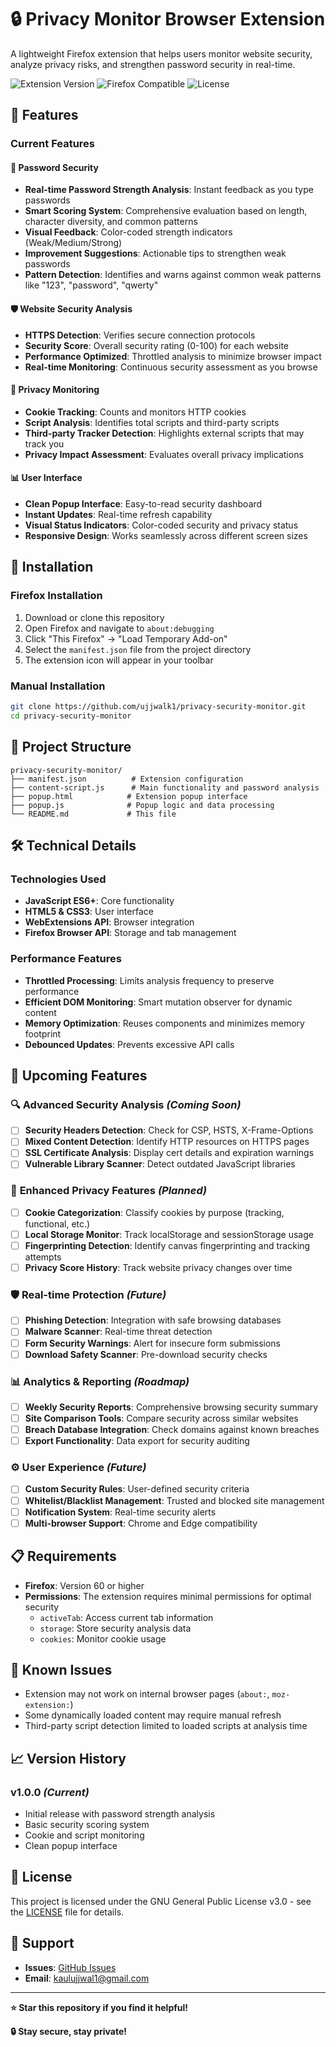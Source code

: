 # 🔒 Privacy Monitor Browser Extension

A lightweight Firefox extension that helps users monitor website security, analyze privacy risks, and strengthen password security in real-time.

![Extension Version](https://img.shields.io/badge/version-1.0-blue)
![Firefox Compatible](https://img.shields.io/badge/firefox-compatible-orange)
![License](https://img.shields.io/badge/license-GPL%20v3-blue)

## 🌟 Features

### Current Features

#### 🔐 **Password Security**
- **Real-time Password Strength Analysis**: Instant feedback as you type passwords
- **Smart Scoring System**: Comprehensive evaluation based on length, character diversity, and common patterns
- **Visual Feedback**: Color-coded strength indicators (Weak/Medium/Strong)
- **Improvement Suggestions**: Actionable tips to strengthen weak passwords
- **Pattern Detection**: Identifies and warns against common weak patterns like "123", "password", "qwerty"

#### 🛡️ **Website Security Analysis**
- **HTTPS Detection**: Verifies secure connection protocols
- **Security Score**: Overall security rating (0-100) for each website
- **Performance Optimized**: Throttled analysis to minimize browser impact
- **Real-time Monitoring**: Continuous security assessment as you browse

#### 🍪 **Privacy Monitoring**
- **Cookie Tracking**: Counts and monitors HTTP cookies
- **Script Analysis**: Identifies total scripts and third-party scripts
- **Third-party Tracker Detection**: Highlights external scripts that may track you
- **Privacy Impact Assessment**: Evaluates overall privacy implications

#### 📊 **User Interface**
- **Clean Popup Interface**: Easy-to-read security dashboard
- **Instant Updates**: Real-time refresh capability
- **Visual Status Indicators**: Color-coded security and privacy status
- **Responsive Design**: Works seamlessly across different screen sizes

## 🚀 Installation

### Firefox Installation
1. Download or clone this repository
2. Open Firefox and navigate to `about:debugging`
3. Click "This Firefox" → "Load Temporary Add-on"
4. Select the `manifest.json` file from the project directory
5. The extension icon will appear in your toolbar

### Manual Installation
```bash
git clone https://github.com/ujjwalk1/privacy-security-monitor.git
cd privacy-security-monitor
```

## 📁 Project Structure

```
privacy-security-monitor/
├── manifest.json          # Extension configuration
├── content-script.js      # Main functionality and password analysis
├── popup.html            # Extension popup interface
├── popup.js              # Popup logic and data processing
└── README.md             # This file
```

## 🛠️ Technical Details

### Technologies Used
- **JavaScript ES6+**: Core functionality
- **HTML5 & CSS3**: User interface
- **WebExtensions API**: Browser integration
- **Firefox Browser API**: Storage and tab management

### Performance Features
- **Throttled Processing**: Limits analysis frequency to preserve performance
- **Efficient DOM Monitoring**: Smart mutation observer for dynamic content
- **Memory Optimization**: Reuses components and minimizes memory footprint
- **Debounced Updates**: Prevents excessive API calls

## 🔮 Upcoming Features

### 🔍 **Advanced Security Analysis** *(Coming Soon)*
- [ ] **Security Headers Detection**: Check for CSP, HSTS, X-Frame-Options
- [ ] **Mixed Content Detection**: Identify HTTP resources on HTTPS pages
- [ ] **SSL Certificate Analysis**: Display cert details and expiration warnings
- [ ] **Vulnerable Library Scanner**: Detect outdated JavaScript libraries

### 🍪 **Enhanced Privacy Features** *(Planned)*
- [ ] **Cookie Categorization**: Classify cookies by purpose (tracking, functional, etc.)
- [ ] **Local Storage Monitor**: Track localStorage and sessionStorage usage
- [ ] **Fingerprinting Detection**: Identify canvas fingerprinting and tracking attempts
- [ ] **Privacy Score History**: Track website privacy changes over time

### 🛡️ **Real-time Protection** *(Future)*
- [ ] **Phishing Detection**: Integration with safe browsing databases
- [ ] **Malware Scanner**: Real-time threat detection
- [ ] **Form Security Warnings**: Alert for insecure form submissions
- [ ] **Download Safety Scanner**: Pre-download security checks

### 📊 **Analytics & Reporting** *(Roadmap)*
- [ ] **Weekly Security Reports**: Comprehensive browsing security summary
- [ ] **Site Comparison Tools**: Compare security across similar websites
- [ ] **Breach Database Integration**: Check domains against known breaches
- [ ] **Export Functionality**: Data export for security auditing

### ⚙️ **User Experience** *(Future)*
- [ ] **Custom Security Rules**: User-defined security criteria
- [ ] **Whitelist/Blacklist Management**: Trusted and blocked site management
- [ ] **Notification System**: Real-time security alerts
- [ ] **Multi-browser Support**: Chrome and Edge compatibility

## 📋 Requirements

- **Firefox**: Version 60 or higher
- **Permissions**: The extension requires minimal permissions for optimal security
  - `activeTab`: Access current tab information
  - `storage`: Store security analysis data
  - `cookies`: Monitor cookie usage

## 🐛 Known Issues

- Extension may not work on internal browser pages (`about:`, `moz-extension:`)
- Some dynamically loaded content may require manual refresh
- Third-party script detection limited to loaded scripts at analysis time

## 📈 Version History

### v1.0.0 *(Current)*
- Initial release with password strength analysis
- Basic security scoring system
- Cookie and script monitoring
- Clean popup interface

## 📄 License

This project is licensed under the GNU General Public License v3.0 - see the [LICENSE](LICENSE) file for details.

## 💬 Support

- **Issues**: [GitHub Issues](https://github.com/ujjwalk1/privacy-security-monitor/issues)
- **Email**: kaulujjwal1@gmail.com

---

**⭐ Star this repository if you find it helpful!**

**🔒 Stay secure, stay private!**
